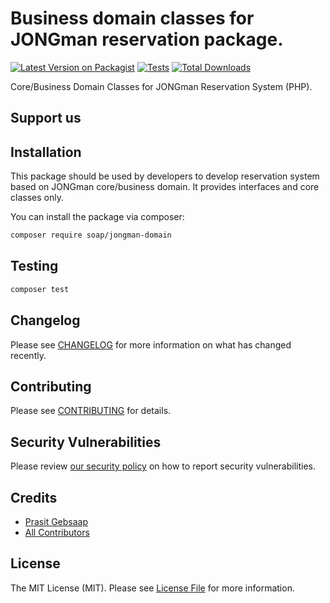 # Business domain classes for JONGman reservation package.

[![Latest Version on Packagist](https://img.shields.io/packagist/v/soap/jongman-domain.svg?style=flat-square)](https://packagist.org/packages/soap/jongman-domain)
[![Tests](https://img.shields.io/github/actions/workflow/status/soap/jongman-domain/run-tests.yml?branch=main&label=tests&style=flat-square)](https://github.com/soap/jongman-domain/actions/workflows/run-tests.yml)
[![Total Downloads](https://img.shields.io/packagist/dt/soap/jongman-domain.svg?style=flat-square)](https://packagist.org/packages/soap/jongman-domain)

Core/Business Domain Classes for JONGman Reservation System (PHP).

## Support us



## Installation
This package should be used by developers to develop reservation system based on JONGman core/business domain. It provides interfaces and core classes only.


You can install the package via composer:

```bash
composer require soap/jongman-domain
```

## Testing

```bash
composer test
```

## Changelog

Please see [CHANGELOG](CHANGELOG.md) for more information on what has changed recently.

## Contributing

Please see [CONTRIBUTING](https://github.com/spatie/.github/blob/main/CONTRIBUTING.md) for details.

## Security Vulnerabilities

Please review [our security policy](../../security/policy) on how to report security vulnerabilities.

## Credits

- [Prasit Gebsaap](https://github.com/soap)
- [All Contributors](../../contributors)

## License

The MIT License (MIT). Please see [License File](LICENSE.md) for more information.
